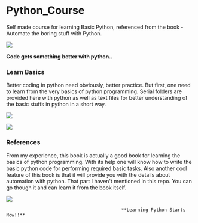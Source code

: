 # Python_Course

Self made course for learning Basic Python, referenced from the book - Automate the boring stuff with Python.

![](http://www.slajobs.com/blog/wp-content/uploads/2018/05/Python-slajobs.jpg)

**Code gets something better with python..**

### Learn Basics

Better coding in python need obviously, better practice. But first, one need to learn from the very basics of python programming.
Serial folders are provided here with python as well as text files for better understanding of the basic stuffs in python in a short way.

![](https://codescracker.com/python/images/python-basic-syntax.jpg)

![](https://t3n9sm.c2.acecdn.net/wp-content/uploads/2016/09/Python.jpg)

### References

From my experience, this book is actually a good book for learning the basics of python programming. With its help one will know
how to write the basic python code for performing required basic tasks. Also another cool feature of this book is that it will
provide you with the details about automation with python. That part I haven't mentioned in this repo. You can go though it and 
can learn it from the book itself.

![](https://i.ytimg.com/vi/tcMaVNm-FWU/maxresdefault.jpg)


                                               **Learning Python Starts Now!!**
